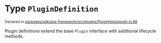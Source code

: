 # Type `PluginDefinition`
<sub>Declared in [packages/sdk/app-framework/src/plugins/PluginHost/plugin.ts:88](https://github.com/dxos/dxos/blob/88f322397/packages/sdk/app-framework/src/plugins/PluginHost/plugin.ts#L88)</sub>


Plugin definitions extend the base  `Plugin`  interface with additional lifecycle methods.



